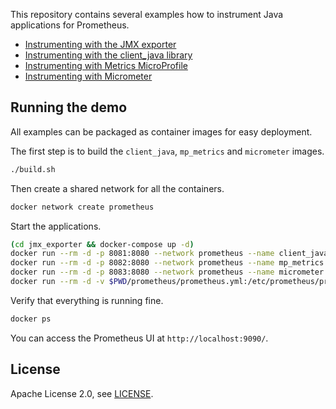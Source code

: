 This repository contains several examples how to instrument Java applications for Prometheus.

* [Instrumenting with the JMX exporter](./jmx_exporter)
* [Instrumenting with the client_java library](./client_java)
* [Instrumenting with Metrics MicroProfile](./mp_metrics)
* [Instrumenting with Micrometer](./micrometer)

## Running the demo

All examples can be packaged as container images for easy deployment.

The first step is to build the `client_java`, `mp_metrics` and `micrometer` images.

```bash
./build.sh
```

Then create a shared network for all the containers.

```bash
docker network create prometheus
```

Start the applications.

```bash
(cd jmx_exporter && docker-compose up -d)
docker run --rm -d -p 8081:8080 --network prometheus --name client_java client_java
docker run --rm -d -p 8082:8080 --network prometheus --name mp_metrics mp_metrics
docker run --rm -d -p 8083:8080 --network prometheus --name micrometer micrometer
docker run --rm -d -v $PWD/prometheus/prometheus.yml:/etc/prometheus/prometheus.yml -p 9090:9090 --network prometheus --name prometheus prom/prometheus:latest
```

Verify that everything is running fine.

```bash
docker ps
```

You can access the Prometheus UI at `http://localhost:9090/`.

## License

Apache License 2.0, see [LICENSE](https://github.com/simonpasquier/instrumenting-java-for-prometheus/blob/master/LICENSE).
